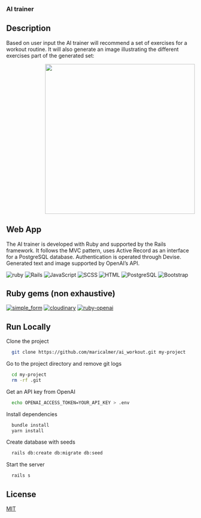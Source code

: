 ### AI trainer

## Description

Based on user input the AI trainer will recommend a set of exercises for a workout routine. It will also generate an image illustrating the different exercises part of the generated set:

<img align="right" width="400" src="https://res.cloudinary.com/dzaz6s9ar/image/upload/v1747655720/My_Movie_hfi0qj.gif" />

<br clear="right"/>

## Web App

The AI trainer is developed with Ruby and supported by the Rails framework. It follows the MVC pattern, uses Active Record as an interface for a PostgreSQL database. Authentication is operated through Devise. Generated text and image supported by OpenAI’s API.

![ruby](https://img.shields.io/badge/Ruby-3.1.2-F32C24?style=for-the-badge&logo=ruby&logoColor=white) ![Rails](https://img.shields.io/badge/Rails-7.1.5-C52F24?style=for-the-badge&logo=rubyonrails&logoColor=white) ![JavaScript](https://img.shields.io/badge/JavaScript-ES6-yellow?style=for-the-badge&logo=javascript&logoColor=white) ![SCSS](https://img.shields.io/badge/SCSS-3.5-BF4080?style=for-the-badge&logo=sass&logoColor=white) ![HTML](https://img.shields.io/badge/HTML-5-E34F26?style=for-the-badge&logo=html5&logoColor=white) ![PostgreSQL](https://img.shields.io/badge/PostgreSQL-14.6-4764BE?style=for-the-badge&logo=postgresql&logoColor=white) ![Bootstrap](https://img.shields.io/badge/Bootstrap-5-7852B2?style=for-the-badge&logo=bootstrap&logoColor=white)

## Ruby gems (non exhaustive)

[![simple_form](https://img.shields.io/badge/simple_form-5.1.0-red.svg)](https://rubygems.org/gems/simple_form) [![cloudinary](https://img.shields.io/badge/cloudinary-2.3.0-red.svg)](https://rubygems.org/gems/cloudinary) [![ruby-openai](https://img.shields.io/badge/ruby--openai-8.1.2-red.svg)](https://rubygems.org/gems/ruby-openai)

## Run Locally

Clone the project

```bash
  git clone https://github.com/maricalmer/ai_workout.git my-project
```

Go to the project directory and remove git logs

```bash
  cd my-project
  rm -rf .git
```

Get an API key from OpenAI

```bash
  echo OPENAI_ACCESS_TOKEN=YOUR_API_KEY > .env
```

Install dependencies

```bash
  bundle install
  yarn install
```

Create database with seeds

```bash
  rails db:create db:migrate db:seed
```

Start the server

```bash
  rails s
```


## License

[MIT](https://choosealicense.com/licenses/mit/)
